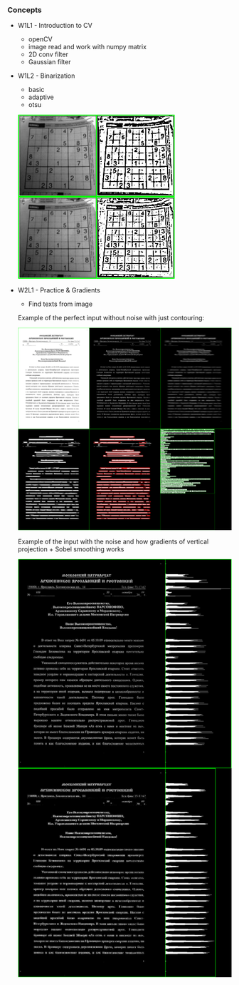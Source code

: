 ### Concepts

* W1L1 - Introduction to CV
    * openCV
    * image read and work with numpy matrix
    * 2D conv filter
    * Gaussian filter
* W1L2 - Binarization
    * basic
    * adaptive
    * otsu

    ![Example](https://raw.githubusercontent.com/Novitoll/cvt-academy-2018/master/w1l2/code/sudoku-adaptive-th.png)
* W2L1 - Practice & Gradients
    * Find texts from image

    Example of the perfect input without noise with just contouring:

    ![Example](https://raw.githubusercontent.com/Novitoll/cvt-academy-2018/master/w2l1/output.png)

    Example of the input with the noise and how gradients of vertical projection + Sobel smoothing works

    ![Example](https://raw.githubusercontent.com/Novitoll/cvt-academy-2018/master/w2l1/output-gradient.png)
